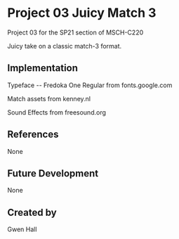 
# Project 03 Juicy Match 3
Project 03 for the SP21 section of MSCH-C220

Juicy take on a classic match-3 format.

## Implementation
Typeface -- Fredoka One Regular from fonts.google.com

Match assets from kenney.nl

Sound Effects from freesound.org

## References
None

## Future Development
None

## Created by
Gwen Hall
